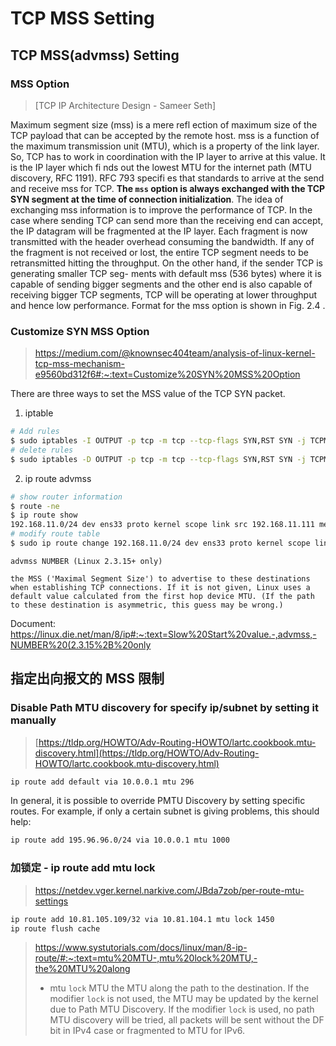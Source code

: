 # TCP MSS Setting

## TCP MSS(advmss) Setting

###  MSS Option

> [TCP IP Architecture Design - Sameer Seth]


Maximum segment size (mss) is a mere refl ection of maximum size of the TCP   payload that can be accepted by the remote host. mss is a function of the maximum   transmission unit (MTU), which is a property of the link layer. So, TCP has to work   in coordination with the IP layer to arrive at this value. It is the IP layer which fi nds   out the lowest MTU for the internet path (MTU discovery, RFC 1191). RFC 793   specifi es that standards to arrive at the send and receive mss for TCP. **The `mss` option is always exchanged with the TCP SYN segment at the time of connection initialization**. The idea of exchanging mss information is to improve the performance of TCP.   In the case where sending TCP can send more than the receiving end can accept,   the IP datagram will be fragmented at the IP layer. Each fragment is now transmitted with the header overhead consuming the bandwidth. If any of the fragment is   not received or lost, the entire TCP segment needs to be retransmitted hitting the   throughput. On the other hand, if the sender TCP is generating smaller TCP seg-   ments with default mss (536 bytes) where it is capable of sending bigger segments   and the other end is also capable of receiving bigger TCP segments, TCP will be   operating at lower throughput and hence low performance. Format for the mss   option is shown in Fig. 2.4 .


### Customize SYN MSS Option
> https://medium.com/@knownsec404team/analysis-of-linux-kernel-tcp-mss-mechanism-e9560bd312f6#:~:text=Customize%20SYN%20MSS%20Option

There are three ways to set the MSS value of the TCP SYN packet.

1. iptable

```bash
# Add rules  
$ sudo iptables -I OUTPUT -p tcp -m tcp --tcp-flags SYN,RST SYN -j TCPMSS --set-mss 48  
# delete rules  
$ sudo iptables -D OUTPUT -p tcp -m tcp --tcp-flags SYN,RST SYN -j TCPMSS --set-mss 48
```

2. ip route advmss

```bash
# show router information  
$ route -ne  
$ ip route show  
192.168.11.0/24 dev ens33 proto kernel scope link src 192.168.11.111 metric 100  
# modify route table  
$ sudo ip route change 192.168.11.0/24 dev ens33 proto kernel scope link src 192.168.11.111 metric 100 advmss 48
```

```
advmss NUMBER (Linux 2.3.15+ only)

the MSS ('Maximal Segment Size') to advertise to these destinations when establishing TCP connections. If it is not given, Linux uses a default value calculated from the first hop device MTU. (If the path to these destination is asymmetric, this guess may be wrong.)
```

Document:
https://linux.die.net/man/8/ip#:~:text=Slow%20Start%20value.-,advmss,-NUMBER%20(2.3.15%2B%20only


## 指定出向报文的 MSS 限制

### Disable Path MTU discovery for specify ip/subnet by setting it manually

> [https://tldp.org/HOWTO/Adv-Routing-HOWTO/lartc.cookbook.mtu-discovery.html](https://tldp.org/HOWTO/Adv-Routing-HOWTO/lartc.cookbook.mtu-discovery.html)

```bash
ip route add default via 10.0.0.1 mtu 296
```

In general, it is possible to override PMTU Discovery by setting specific routes. For example, if only a certain subnet is giving problems, this should help:

```bash
ip route add 195.96.96.0/24 via 10.0.0.1 mtu 1000
```

### 加锁定 - ip route add mtu lock
> https://netdev.vger.kernel.narkive.com/JBda7zob/per-route-mtu-settings


```bash
ip route add 10.81.105.109/32 via 10.81.104.1 mtu lock 1450
ip route flush cache
```

> https://www.systutorials.com/docs/linux/man/8-ip-route/#:~:text=mtu%20MTU-,mtu%20lock%20MTU,-the%20MTU%20along
> - mtu `lock` MTU
the MTU along the path to the destination. If the modifier `lock` is not used, the MTU may be updated by the kernel due to Path MTU Discovery. If the modifier `lock` is used, no path MTU discovery will be tried, all packets will be sent without the DF bit in IPv4 case or fragmented to MTU for IPv6.
